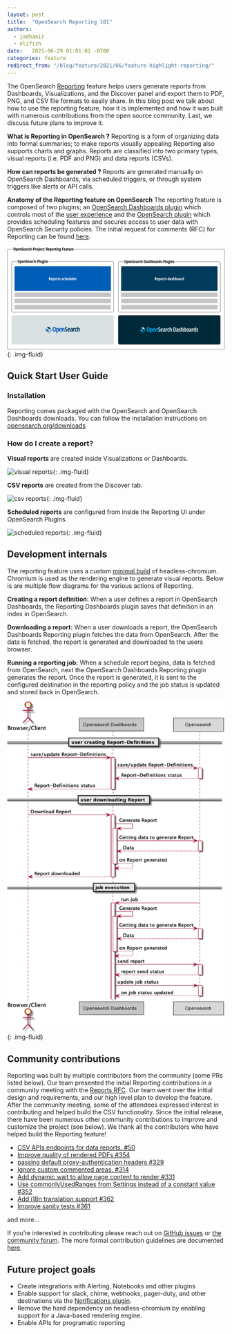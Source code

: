```yaml
---
layout: post
title:  "OpenSearch Reporting 101"
authors: 
  - jadhanir
  - elifish
date:   2021-06-29 01:01:01 -0700
categories: feature
redirect_from: "/blog/feature/2021/06/feature-highlight-reporting/"
---
```


The OpenSearch [Reporting](https://github.com/opensearch-project/dashboards-reports) feature helps users generate reports from Dashboards, Visualizations, and the Discover panel and export them to PDF, PNG, and CSV file formats to easily share. In this blog post we talk about how to use the reporting feature, how it is implemented and how it was built with numerous contributions from the open source community. Last, we discuss future plans to improve it.

**What is Reporting in OpenSearch ?**
Reporting is a form of organizing data into formal summaries; to make reports visually appealing Reporting also supports charts and graphs. Reports are classified into two primary types, visual reports (i.e. PDF and PNG) and data reports (CSVs). 

**How can reports be generated ?**
Reports are generated manually on OpenSearch Dashboards, via scheduled triggers, or through system triggers like alerts or API calls.

**Anatomy of the Reporting feature on OpenSearch**
The reporting feature is composed of two plugins; an [OpenSearch Dashboards plugin](https://github.com/opensearch-project/dashboards-reports/tree/1.x/dashboards-reports) which controls most of the [user experience](https://github.com/opensearch-project/dashboards-reports/blob/main/docs/dashboards-reports/ux/OpenSearch-Dashboards-Reporting-UX-documentation.md) and the [OpenSearch plugin](https://github.com/opensearch-project/dashboards-reports/tree/1.x/reports-scheduler) which provides scheduling features and secures access to user data with OpenSearch Security policies. The initial request for comments (RFC) for Reporting can be found [here](https://github.com/opensearch-project/dashboards-reports/blob/main/docs/dashboards-reports/dev/OpenSearch-Dashboards-Reporting-Design-Proposal.md).

![Report Anatomy](/assets/media/blog-images/2021-06-29-feature-highlight-reporting/report-anatomy.png){: .img-fluid}

## Quick Start User Guide

### Installation

Reporting comes packaged with the OpenSearch and OpenSearch Dashboards downloads. You can follow the installation instructions on [opensearch.org/downloads](https://opensearch.org/downloads.html) 

### How do I create a report?

**Visual reports** are created inside Visualizations or Dashboards. 

![visual reports](/assets/media/blog-images/2021-06-29-feature-highlight-reporting/visual-reports.gif){: .img-fluid}

**CSV reports** are created from the Discover tab.

![csv reports](/assets/media/blog-images/2021-06-29-feature-highlight-reporting/csv-reports.gif){: .img-fluid}

**Scheduled reports** are configured from inside the Reporting UI under OpenSearch Plugins.

![scheduled reports](/assets/media/blog-images/2021-06-29-feature-highlight-reporting/create-report-definition.gif){: .img-fluid}

## Development internals

The reporting feature uses a custom [minimal build](https://github.com/opensearch-project/dashboards-reports/tree/1.x/dashboards-reports/rendering-engine/headless-chrome) of headless-chromium. Chromium is used as the rendering engine to generate visual reports. Below is are multiple flow diagrams for the various actions of Reporting. 

**Creating a report definition**: When a user defines a report in OpenSearch Dashboards, the Reporting Dashboards plugin saves that definition in an index in OpenSearch. 

**Downloading a report:** When a user downloads a report, the OpenSearch Dashboards Reporting plugin fetches the data from OpenSearch. After the data is fetched, the report is generated and downloaded to the users browser.

**Running a reporting job:** When a schedule report begins, data is fetched from OpenSearch, next the OpenSearch Dashboards Reporting plugin generates the report. Once the report is generated, it is sent to the configured destination in the reporting policy and the job status is updated and stored back in OpenSearch.

![flow diagram](/assets/media/blog-images/2021-06-29-feature-highlight-reporting/flow-diagram.png){: .img-fluid}

## Community contributions

Reporting was built by multiple contributors from the community (some PRs listed below). Our team presented the initial Reporting contributions in a community meeting with the [Reports RFC](https://github.com/opendistro-for-elasticsearch/kibana-reports/blob/dev/kibana-reports/docs/dev/Kibana-Reporting-Design-Proposal.md). Our team went over the initial design and requirements, and our high level plan to develop the feature. After the community meeting, some of the attendees expressed interest in contributing and helped build the CSV functionality. Since the initial release, there have been numerous other community contributions to improve and customize the project (see below). We thank all the contributors who have helped build the Reporting feature!

* [CSV APIs endpoints for data reports. #50](https://github.com/opendistro-for-elasticsearch/kibana-reports/pull/50)
* [Improve quality of rendered PDFs #354](https://github.com/opendistro-for-elasticsearch/kibana-reports/pull/354)
* [passing default proxy-authentication headers #329](https://github.com/opendistro-for-elasticsearch/kibana-reports/pull/329)
* [Ignore custom commented areas. #314](https://github.com/opendistro-for-elasticsearch/kibana-reports/pull/314)
* [Add dynamic wait to allow page content to render #331](https://github.com/opendistro-for-elasticsearch/kibana-reports/pull/331)
* [Use commonlyUsedRanges from Settings instead of a constant value #352](https://github.com/opendistro-for-elasticsearch/kibana-reports/pull/352)
* [Add i18n translation support #362](https://github.com/opendistro-for-elasticsearch/kibana-reports/pull/362)
* [Improve sanity tests #361](https://github.com/opendistro-for-elasticsearch/kibana-reports/pull/361)

and more...

If you’re interested in contributing please reach out on [GitHub issues](https://github.com/opensearch-project/dashboards-reports/issues) or [the community forum](https://discuss.opendistrocommunity.dev/). The more formal contribution guidelines are documented [here](https://github.com/opensearch-project/dashboards-reports/blob/main/CONTRIBUTING.md). 

## Future project goals

* Create integrations with Alerting, Notebooks and other plugins
* Enable support for slack, chime, webhooks, pager-duty, and other destinations via the [Notifications plugin](https://github.com/opensearch-project/notifications).
* Remove the hard dependency on headless-chromium by enabling support for a Java-based rendering engine.
* Enable APIs for programatic reporting

